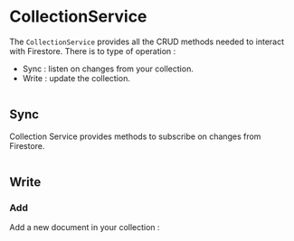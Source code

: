 # CollectionService
The `CollectionService` provides all the CRUD methods needed to interact with Firestore. There is to type of operation : 
- Sync : listen on changes from your collection.
- Write : update the collection.

```

```

## Sync
Collection Service provides methods to subscribe on changes from Firestore.


```

```

## Write

### Add
Add a new document in your collection : 
```

```
